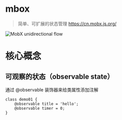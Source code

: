 
# mbox
> 简单、可扩展的状态管理
> https://cn.mobx.js.org/

![MobX unidirectional flow](https://cn.mobx.js.org/flow.png)

# 核心概念

## 可观察的状态（observable state）
通过 @observable 装饰器来给类属性添加注解
```
class demo01 {
	@observable title = 'hello';
	@observable timer = 0;
}
```
<!--stackedit_data:
eyJoaXN0b3J5IjpbMTEyMjUyMjkxMCwzNTc1MTc5ODEsOTYyNj
UyNjUzXX0=
-->